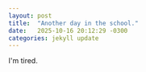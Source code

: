 ```yaml
---
layout: post
title:  "Another day in the school."
date:   2025-10-16 20:12:29 -0300
categories: jekyll update
---
```

I'm tired.
